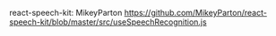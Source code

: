 
react-speech-kit: MikeyParton
https://github.com/MikeyParton/react-speech-kit/blob/master/src/useSpeechRecognition.js